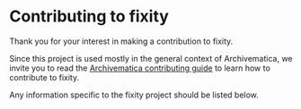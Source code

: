 # Contributing to fixity

Thank you for your interest in making a contribution to fixity.

Since this project is used mostly in the general context of Archivematica, we
invite you to read the [Archivematica contributing guide](https://github.com/artefactual/archivematica/blob/qa/1.x/CONTRIBUTING.md)
 to learn how to contribute to fixity.

Any information specific to the fixity project should be listed
below.